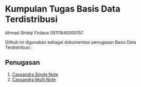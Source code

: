 # Kumpulan Tugas Basis Data Terdistribusi

Ahmad Shidqi Firdaus
05111640000157

Github ini digunakan sebagai dokumentasi penugasan Basis Data Terdistribusi :

## Penugasan
1. [Cassandra Single Note](https://github.com/ahmadkikok/bdt_2019/tree/master/tugas_4_cassandara-single-and-multiple-note/tugas_single-note)
2. [Cassandra Multi Note](https://github.com/ahmadkikok/bdt_2019/tree/master/tugas_4_cassandara-single-and-multiple-note/tugas_multi-note)